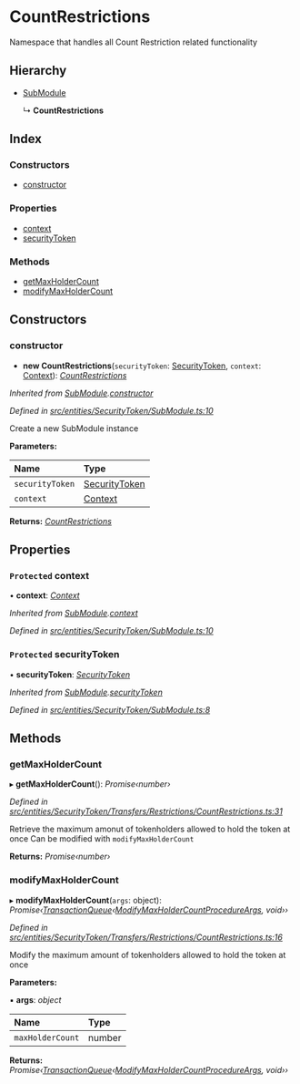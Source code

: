 # CountRestrictions

Namespace that handles all Count Restriction related functionality

## Hierarchy

* [SubModule](_entities_securitytoken_submodule_.submodule.md)

  ↳ **CountRestrictions**

## Index

### Constructors

* [constructor](_entities_securitytoken_transfers_restrictions_countrestrictions_.countrestrictions.md#constructor)

### Properties

* [context](_entities_securitytoken_transfers_restrictions_countrestrictions_.countrestrictions.md#protected-context)
* [securityToken](_entities_securitytoken_transfers_restrictions_countrestrictions_.countrestrictions.md#protected-securitytoken)

### Methods

* [getMaxHolderCount](_entities_securitytoken_transfers_restrictions_countrestrictions_.countrestrictions.md#getmaxholdercount)
* [modifyMaxHolderCount](_entities_securitytoken_transfers_restrictions_countrestrictions_.countrestrictions.md#modifymaxholdercount)

## Constructors

### constructor

+ **new CountRestrictions**\(`securityToken`: [SecurityToken](_entities_securitytoken_securitytoken_.securitytoken.md), `context`: [Context](_context_.context.md)\): [_CountRestrictions_](_entities_securitytoken_transfers_restrictions_countrestrictions_.countrestrictions.md)

_Inherited from_ [_SubModule_](_entities_securitytoken_submodule_.submodule.md)_._[_constructor_](_entities_securitytoken_submodule_.submodule.md#constructor)

_Defined in_ [_src/entities/SecurityToken/SubModule.ts:10_](https://github.com/PolymathNetwork/polymath-sdk/blob/550676f/src/entities/SecurityToken/SubModule.ts#L10)

Create a new SubModule instance

**Parameters:**

| Name | Type |
| :--- | :--- |
| `securityToken` | [SecurityToken](_entities_securitytoken_securitytoken_.securitytoken.md) |
| `context` | [Context](_context_.context.md) |

**Returns:** [_CountRestrictions_](_entities_securitytoken_transfers_restrictions_countrestrictions_.countrestrictions.md)

## Properties

### `Protected` context

• **context**: [_Context_](_context_.context.md)

_Inherited from_ [_SubModule_](_entities_securitytoken_submodule_.submodule.md)_._[_context_](_entities_securitytoken_submodule_.submodule.md#protected-context)

_Defined in_ [_src/entities/SecurityToken/SubModule.ts:10_](https://github.com/PolymathNetwork/polymath-sdk/blob/550676f/src/entities/SecurityToken/SubModule.ts#L10)

### `Protected` securityToken

• **securityToken**: [_SecurityToken_](_entities_securitytoken_securitytoken_.securitytoken.md)

_Inherited from_ [_SubModule_](_entities_securitytoken_submodule_.submodule.md)_._[_securityToken_](_entities_securitytoken_submodule_.submodule.md#protected-securitytoken)

_Defined in_ [_src/entities/SecurityToken/SubModule.ts:8_](https://github.com/PolymathNetwork/polymath-sdk/blob/550676f/src/entities/SecurityToken/SubModule.ts#L8)

## Methods

### getMaxHolderCount

▸ **getMaxHolderCount**\(\): _Promise‹number›_

_Defined in_ [_src/entities/SecurityToken/Transfers/Restrictions/CountRestrictions.ts:31_](https://github.com/PolymathNetwork/polymath-sdk/blob/550676f/src/entities/SecurityToken/Transfers/Restrictions/CountRestrictions.ts#L31)

Retrieve the maximum amonut of tokenholders allowed to hold the token at once Can be modified with `modifyMaxHolderCount`

**Returns:** _Promise‹number›_

### modifyMaxHolderCount

▸ **modifyMaxHolderCount**\(`args`: object\): _Promise‹_[_TransactionQueue_](_entities_transactionqueue_.transactionqueue.md)_‹_[_ModifyMaxHolderCountProcedureArgs_](../interfaces/_types_index_.modifymaxholdercountprocedureargs.md)_, void››_

_Defined in_ [_src/entities/SecurityToken/Transfers/Restrictions/CountRestrictions.ts:16_](https://github.com/PolymathNetwork/polymath-sdk/blob/550676f/src/entities/SecurityToken/Transfers/Restrictions/CountRestrictions.ts#L16)

Modify the maximum amount of tokenholders allowed to hold the token at once

**Parameters:**

▪ **args**: _object_

| Name | Type |
| :--- | :--- |
| `maxHolderCount` | number |

**Returns:** _Promise‹_[_TransactionQueue_](_entities_transactionqueue_.transactionqueue.md)_‹_[_ModifyMaxHolderCountProcedureArgs_](../interfaces/_types_index_.modifymaxholdercountprocedureargs.md)_, void››_

